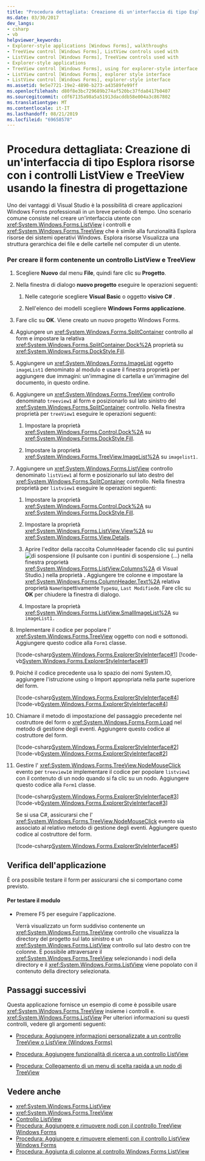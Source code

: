 ```yaml
---
title: "Procedura dettagliata: Creazione di un'interfaccia di tipo Esplora risorse con i controlli ListView e TreeView usando la finestra di progettazione"
ms.date: 03/30/2017
dev_langs:
- csharp
- vb
helpviewer_keywords:
- Explorer-style applications [Windows Forms], walkthroughs
- TreeView control [Windows Forms], ListView controls used with
- ListView control [Windows Forms], TreeView controls used with
- Explorer-style applications
- TreeView control [Windows Forms], using for explorer-style interface
- ListView control [Windows Forms], explorer style interface
- ListView control [Windows Forms], explorer-style interface
ms.assetid: 9e5e7721-19e2-4890-b273-a43589fe99ff
ms.openlocfilehash: d80f8e3bc729689b274af520bc37fda8417b0407
ms.sourcegitcommit: cdf67135a98a5a51913dacddb58e004a3c867802
ms.translationtype: MT
ms.contentlocale: it-IT
ms.lasthandoff: 08/21/2019
ms.locfileid: "69658578"
---
```

# <a name="walkthrough-creating-an-explorer-style-interface-with-the-listview-and-treeview-controls-using-the-designer"></a>Procedura dettagliata: Creazione di un'interfaccia di tipo Esplora risorse con i controlli ListView e TreeView usando la finestra di progettazione

Uno dei vantaggi di Visual Studio è la possibilità di creare applicazioni Windows Forms professionali in un breve periodo di tempo. Uno scenario comune consiste nel creare un'interfaccia utente con <xref:System.Windows.Forms.ListView> i controlli e <xref:System.Windows.Forms.TreeView> che è simile alla funzionalità Esplora risorse dei sistemi operativi Windows. Esplora risorse Visualizza una struttura gerarchica dei file e delle cartelle nel computer di un utente.

### <a name="to-create-the-form-containing-a-listview-and-treeview-control"></a>Per creare il form contenente un controllo ListView e TreeView

1. Scegliere **Nuovo** dal menu **File**, quindi fare clic su **Progetto**.

2. Nella finestra di dialogo **nuovo progetto** eseguire le operazioni seguenti:

    1. Nelle categorie scegliere **Visual Basic** o oggetto **visivo C#** .

    2. Nell'elenco dei modelli scegliere **Windows Forms applicazione**.

3. Fare clic su **OK**. Viene creato un nuovo progetto Windows Forms.

4. Aggiungere un <xref:System.Windows.Forms.SplitContainer> controllo al form e impostare la relativa <xref:System.Windows.Forms.SplitContainer.Dock%2A> proprietà su <xref:System.Windows.Forms.DockStyle.Fill>.

5. Aggiungere un <xref:System.Windows.Forms.ImageList> oggetto `imageList1` denominato al modulo e usare il finestra proprietà per aggiungere due immagini: un'immagine di cartella e un'immagine del documento, in questo ordine.

6. Aggiungere un <xref:System.Windows.Forms.TreeView> controllo denominato `treeview1` al form e posizionarlo sul lato sinistro del <xref:System.Windows.Forms.SplitContainer> controllo. Nella finestra proprietà per `treeView1` eseguire le operazioni seguenti:

    1. Impostare la proprietà <xref:System.Windows.Forms.Control.Dock%2A> su <xref:System.Windows.Forms.DockStyle.Fill>.

    2. Impostare la proprietà <xref:System.Windows.Forms.TreeView.ImageList%2A> su `imagelist1.`

7. Aggiungere un <xref:System.Windows.Forms.ListView> controllo denominato `listView1` al form e posizionarlo sul lato destro del <xref:System.Windows.Forms.SplitContainer> controllo. Nella finestra proprietà per `listview1` eseguire le operazioni seguenti:

    1. Impostare la proprietà <xref:System.Windows.Forms.Control.Dock%2A> su <xref:System.Windows.Forms.DockStyle.Fill>.

    2. Impostare la proprietà <xref:System.Windows.Forms.ListView.View%2A> su <xref:System.Windows.Forms.View.Details>.

    3. Aprire l'editor della raccolta ColumnHeader facendo clic sui puntini![di sospensione (il pulsante con i puntini di sospensione (...](./media/visual-studio-ellipsis-button.png)) nella finestra proprietà <xref:System.Windows.Forms.ListView.Columns%2A> di Visual Studio.) nella proprietà **.** Aggiungere tre colonne e impostare la <xref:System.Windows.Forms.ColumnHeader.Text%2A> relativa proprietà `Name`rispettivamente `Type`su, `Last Modified`e. Fare clic su **OK** per chiudere la finestra di dialogo.

    4. Impostare la proprietà <xref:System.Windows.Forms.ListView.SmallImageList%2A> su `imageList1.`

8. Implementare il codice per popolare l' <xref:System.Windows.Forms.TreeView> oggetto con nodi e sottonodi. Aggiungere questo codice alla `Form1` classe.

     [!code-csharp[System.Windows.Forms.ExplorerStyleInterface#1](~/samples/snippets/csharp/VS_Snippets_Winforms/System.Windows.Forms.ExplorerStyleInterface/CS/Form1.cs#1)]
     [!code-vb[System.Windows.Forms.ExplorerStyleInterface#1](~/samples/snippets/visualbasic/VS_Snippets_Winforms/System.Windows.Forms.ExplorerStyleInterface/VB/Form1.vb#1)]

9. Poiché il codice precedente usa lo spazio dei nomi System.IO, aggiungere l'istruzione using o Import appropriata nella parte superiore del form.

     [!code-csharp[System.Windows.Forms.ExplorerStyleInterface#4](~/samples/snippets/csharp/VS_Snippets_Winforms/System.Windows.Forms.ExplorerStyleInterface/CS/Form1.cs#4)]
     [!code-vb[System.Windows.Forms.ExplorerStyleInterface#4](~/samples/snippets/visualbasic/VS_Snippets_Winforms/System.Windows.Forms.ExplorerStyleInterface/VB/Form1.vb#4)]

10. Chiamare il metodo di impostazione del passaggio precedente nel costruttore del form o <xref:System.Windows.Forms.Form.Load> nel metodo di gestione degli eventi. Aggiungere questo codice al costruttore del form.

     [!code-csharp[System.Windows.Forms.ExplorerStyleInterface#2](~/samples/snippets/csharp/VS_Snippets_Winforms/System.Windows.Forms.ExplorerStyleInterface/CS/Form1.cs#2)]
     [!code-vb[System.Windows.Forms.ExplorerStyleInterface#2](~/samples/snippets/visualbasic/VS_Snippets_Winforms/System.Windows.Forms.ExplorerStyleInterface/VB/Form1.vb#2)]

11. Gestire l' <xref:System.Windows.Forms.TreeView.NodeMouseClick> evento per `treeview1`e implementare il codice per popolare `listview1` con il contenuto di un nodo quando si fa clic su un nodo. Aggiungere questo codice alla `Form1` classe.

     [!code-csharp[System.Windows.Forms.ExplorerStyleInterface#3](~/samples/snippets/csharp/VS_Snippets_Winforms/System.Windows.Forms.ExplorerStyleInterface/CS/Form1.cs#3)]
     [!code-vb[System.Windows.Forms.ExplorerStyleInterface#3](~/samples/snippets/visualbasic/VS_Snippets_Winforms/System.Windows.Forms.ExplorerStyleInterface/VB/Form1.vb#3)]

     Se si usa C#, assicurarsi che l' <xref:System.Windows.Forms.TreeView.NodeMouseClick> evento sia associato al relativo metodo di gestione degli eventi. Aggiungere questo codice al costruttore del form.

     [!code-csharp[System.Windows.Forms.ExplorerStyleInterface#5](~/samples/snippets/csharp/VS_Snippets_Winforms/System.Windows.Forms.ExplorerStyleInterface/CS/Form1.cs#5)]

## <a name="testing-the-application"></a>Verifica dell'applicazione

È ora possibile testare il form per assicurarsi che si comportano come previsto.

#### <a name="to-test-the-form"></a>Per testare il modulo

- Premere F5 per eseguire l'applicazione.

     Verrà visualizzato un form suddiviso contenente un <xref:System.Windows.Forms.TreeView> controllo che visualizza la directory del progetto sul lato sinistro e un <xref:System.Windows.Forms.ListView> controllo sul lato destro con tre colonne. È possibile attraversare il <xref:System.Windows.Forms.TreeView> selezionando i nodi della directory e il <xref:System.Windows.Forms.ListView> viene popolato con il contenuto della directory selezionata.

## <a name="next-steps"></a>Passaggi successivi

Questa applicazione fornisce un esempio di come è possibile usare <xref:System.Windows.Forms.TreeView> insieme i controlli e. <xref:System.Windows.Forms.ListView> Per ulteriori informazioni su questi controlli, vedere gli argomenti seguenti:

- [Procedura: Aggiungere informazioni personalizzate a un controllo TreeView o ListView (Windows Forms)](add-custom-information-to-a-treeview-or-listview-control-wf.md)

- [Procedura: Aggiungere funzionalità di ricerca a un controllo ListView](how-to-add-search-capabilities-to-a-listview-control.md)

- [Procedura: Collegamento di un menu di scelta rapida a un nodo di TreeView](how-to-attach-a-shortcut-menu-to-a-treeview-node.md)

## <a name="see-also"></a>Vedere anche

- <xref:System.Windows.Forms.ListView>
- <xref:System.Windows.Forms.TreeView>
- [Controllo ListView](listview-control-windows-forms.md)
- [Procedura: Aggiungere e rimuovere nodi con il controllo TreeView Windows Forms](how-to-add-and-remove-nodes-with-the-windows-forms-treeview-control.md)
- [Procedura: Aggiungere e rimuovere elementi con il controllo ListView Windows Forms](how-to-add-and-remove-items-with-the-windows-forms-listview-control.md)
- [Procedura: Aggiunta di colonne al controllo Windows Forms ListView](how-to-add-columns-to-the-windows-forms-listview-control.md)
